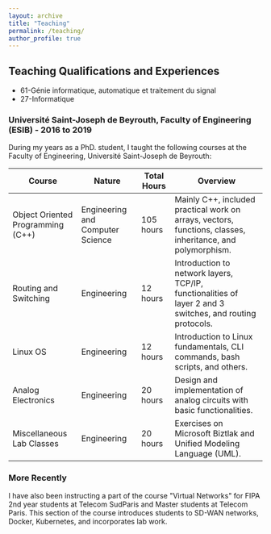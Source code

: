 ```yaml
---
layout: archive
title: "Teaching"
permalink: /teaching/
author_profile: true
---
```

<!-- Google tag (gtag.js) -->
<script async src="https://www.googletagmanager.com/gtag/js?id=G-DGZVV6WLNF"></script>
<script>
  window.dataLayer = window.dataLayer || [];
  function gtag(){dataLayer.push(arguments);}
  gtag('js', new Date());

  gtag('config', 'G-DGZVV6WLNF');
</script>
<!--{% include base_path %}

{% for post in site.teaching reversed %}
  {% include archive-single.html %}
{% endfor %}-->

## Teaching Qualifications and Experiences

- 61-Génie informatique, automatique et traitement du signal
- 27-Informatique

### Université Saint-Joseph de Beyrouth, Faculty of Engineering (ESIB) - 2016 to 2019

During my years as a PhD. student, I taught the following courses at the Faculty of Engineering, Université Saint-Joseph de Beyrouth:

| Course                     | Nature          | Total Hours | Overview                                                                                                             |
|----------------------------|-----------------|-------------|----------------------------------------------------------------------------------------------------------------------|
| Object Oriented Programming (C++) | Engineering and Computer Science | 105 hours | Mainly C++, included practical work on arrays, vectors, functions, classes, inheritance, and polymorphism.        |
| Routing and Switching      | Engineering     | 12 hours    | Introduction to network layers, TCP/IP, functionalities of layer 2 and 3 switches, and routing protocols.           |
| Linux OS                   | Engineering     | 12 hours    | Introduction to Linux fundamentals, CLI commands, bash scripts, and others.                                          |
| Analog Electronics         | Engineering     | 20 hours    | Design and implementation of analog circuits with basic functionalities.                                               |
| Miscellaneous Lab Classes  | Engineering     | 20 hours    | Exercises on Microsoft Biztlak and Unified Modeling Language (UML).                                                   |

### More Recently

I have also been instructing a part of the course "Virtual Networks" for FIPA 2nd year students at Telecom SudParis and Master students at Telecom Paris. This section of the course introduces students to SD-WAN networks, Docker, Kubernetes, and incorporates lab work.

